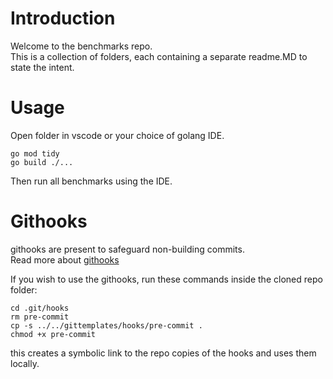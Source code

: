 # Introduction

Welcome to the benchmarks repo.  
This is a collection of folders, each containing a separate readme.MD to state the intent.


# Usage

Open folder in vscode or your choice of golang IDE.

`go mod tidy`   
`go build ./...`

Then run all benchmarks using the IDE.


# Githooks

githooks are present to safeguard non-building commits.  
Read more about [githooks](https://www.atlassian.com/git/tutorials/git-hooks)


If you wish to use the githooks, run these commands inside the cloned repo folder: 
```
cd .git/hooks
rm pre-commit
cp -s ../../gittemplates/hooks/pre-commit .
chmod +x pre-commit
```

this creates a symbolic link to the repo copies of the hooks and uses them locally.
